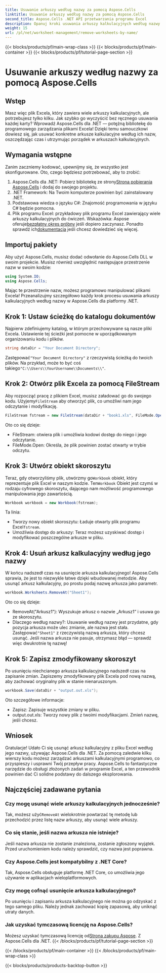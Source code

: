 ```yaml
---
title: Usuwanie arkuszy według nazwy za pomocą Aspose.Cells
linktitle: Usuwanie arkuszy według nazwy za pomocą Aspose.Cells
second_title: Aspose.Cells .NET API przetwarzania programu Excel
description: Opanuj kroki usuwania arkuszy kalkulacyjnych według nazwy w programie Excel przy użyciu Aspose.Cells dla .NET. Postępuj zgodnie z tym szczegółowym, przyjaznym dla początkujących przewodnikiem, aby usprawnić swoje zadania.
weight: 15
url: /pl/net/worksheet-management/remove-worksheets-by-name/
---
```


{{< blocks/products/pf/main-wrap-class >}}
{{< blocks/products/pf/main-container >}}
{{< blocks/products/pf/tutorial-page-section >}}

# Usuwanie arkuszy według nazwy za pomocą Aspose.Cells

## Wstęp
Masz więc plik Excela, który zawiera wiele arkuszy kalkulacyjnych, ale potrzebujesz tylko kilku. Jak szybko go wyczyścić bez ręcznego usuwania każdej karty? Wprowadź Aspose.Cells dla .NET — potężną bibliotekę do programowego zarządzania plikami Excela! Dzięki temu samouczkowi dowiesz się, jak usuwać konkretne arkusze kalkulacyjne według ich nazw, oszczędzając czas i utrzymując porządek w arkuszach kalkulacyjnych.
## Wymagania wstępne
Zanim zaczniemy kodować, upewnijmy się, że wszystko jest skonfigurowane. Oto, czego będziesz potrzebować, aby to zrobić:
1.  Aspose.Cells dla .NET: Pobierz bibliotekę ze strony[Strona pobierania Aspose.Cells](https://releases.aspose.com/cells/net/) i dodaj do swojego projektu.
2. .NET Framework: Na Twoim komputerze powinien być zainstalowany .NET.
3. Podstawowa wiedza o języku C#: Znajomość programowania w języku C# będzie pomocna.
4. Plik programu Excel: przykładowy plik programu Excel zawierający wiele arkuszy kalkulacyjnych do ćwiczeń.
 Wskazówka: Aspose oferuje[bezpłatny okres próbny](https://releases.aspose.com/) jeśli dopiero zaczynasz. Ponadto sprawdź ich[dokumentacja](https://reference.aspose.com/cells/net/) jeśli chcesz dowiedzieć się więcej.
## Importuj pakiety
Aby użyć Aspose.Cells, musisz dodać odwołanie do Aspose.Cells DLL w swoim projekcie. Musisz również uwzględnić następujące przestrzenie nazw w swoim kodzie:
```csharp
using System.IO;
using Aspose.Cells;
```
Mając te przestrzenie nazw, możesz programowo manipulować plikami Excela!
Przeanalizujmy szczegółowo każdy krok procesu usuwania arkuszy kalkulacyjnych według nazwy w Aspose.Cells dla platformy .NET.
## Krok 1: Ustaw ścieżkę do katalogu dokumentów
Najpierw zdefiniujemy katalog, w którym przechowywane są nasze pliki Excela. Ustawienie tej ścieżki jest pomocne w uporządkowanym organizowaniu kodu i plików. 
```csharp
string dataDir = "Your Document Directory";
```
 Zastępować`"Your Document Directory"` z rzeczywistą ścieżką do twoich plików. Na przykład, może to być coś takiego`"C:\\Users\\YourUsername\\Documents\\"`.
## Krok 2: Otwórz plik Excela za pomocą FileStream
Aby rozpocząć pracę z plikiem Excel, musisz załadować go do swojego kodu. Użyjemy`FileStream` aby otworzyć plik, co umożliwi nam jego odczytanie i modyfikację.
```csharp
FileStream fstream = new FileStream(dataDir + "book1.xls", FileMode.Open);
```
Oto co się dzieje:
- FileStream: otwiera plik i umożliwia kodowi dostęp do niego i jego odczytanie.
- FileMode.Open: Określa, że plik powinien zostać otwarty w trybie odczytu.
## Krok 3: Utwórz obiekt skoroszytu
 Teraz, gdy otworzyliśmy plik, utwórzmy go`Workbook` obiekt, który reprezentuje plik Excel w naszym kodzie. Ten`Workbook` Obiekt jest czymś w rodzaju cyfrowego skoroszytu, dającego nam możliwość programowego manipulowania jego zawartością.
```csharp
Workbook workbook = new Workbook(fstream);
```
Ta linia:
-  Tworzy nowy obiekt skoroszytu: Ładuje otwarty plik programu Excel`fstream`.
- Umożliwia dostęp do arkuszy: Teraz możesz uzyskiwać dostęp i modyfikować poszczególne arkusze w pliku.
## Krok 4: Usuń arkusz kalkulacyjny według jego nazwy
W końcu nadszedł czas na usunięcie arkusza kalkulacyjnego! Aspose.Cells sprawia, że jest to niezwykle łatwe dzięki wbudowanej metodzie. Aby usunąć arkusz kalkulacyjny, po prostu podaj nazwę arkusza jako parametr.
```csharp
workbook.Worksheets.RemoveAt("Sheet1");
```
Oto co się dzieje:
- RemoveAt("Arkusz1"): Wyszukuje arkusz o nazwie „Arkusz1” i usuwa go ze skoroszytu.
- Dlaczego według nazwy?: Usuwanie według nazwy jest przydatne, gdy pozycja arkusza może ulec zmianie, ale nazwa jest stała.
 Zastępować`"Sheet1"` z rzeczywistą nazwą arkusza, który chcesz usunąć. Jeśli nazwa arkusza nie pasuje, otrzymasz błąd — sprawdź więc dwukrotnie tę nazwę!
## Krok 5: Zapisz zmodyfikowany skoroszyt
Po usunięciu niechcianego arkusza kalkulacyjnego nadszedł czas na zapisanie zmian. Zapiszemy zmodyfikowany plik Excela pod nową nazwą, aby zachować oryginalny plik w stanie nienaruszonym.
```csharp
workbook.Save(dataDir + "output.out.xls");
```
Oto szczegółowe informacje:
- Zapisz: Zapisuje wszystkie zmiany w pliku.
- output.out.xls: Tworzy nowy plik z twoimi modyfikacjami. Zmień nazwę, jeśli chcesz.
## Wniosek
Gratulacje! Udało Ci się usunąć arkusz kalkulacyjny z pliku Excel według jego nazwy, używając Aspose.Cells dla .NET. Za pomocą zaledwie kilku wierszy kodu możesz zarządzać arkuszami kalkulacyjnymi programowo, co przyspieszy i usprawni Twój przepływ pracy. Aspose.Cells to fantastyczne narzędzie do obsługi złożonych zadań w programie Excel, a ten przewodnik powinien dać Ci solidne podstawy do dalszego eksplorowania.
## Najczęściej zadawane pytania
### Czy mogę usunąć wiele arkuszy kalkulacyjnych jednocześnie?
 Tak, możesz użyć`RemoveAt` wielokrotnie powtarzać tę metodę lub przechodzić przez listę nazw arkuszy, aby usunąć wiele arkuszy.
### Co się stanie, jeśli nazwa arkusza nie istnieje?
Jeśli nazwa arkusza nie zostanie znaleziona, zostanie zgłoszony wyjątek. Przed uruchomieniem kodu należy sprawdzić, czy nazwa jest poprawna.
### Czy Aspose.Cells jest kompatybilny z .NET Core?
Tak, Aspose.Cells obsługuje platformę .NET Core, co umożliwia jego używanie w aplikacjach wieloplatformowych.
### Czy mogę cofnąć usunięcie arkusza kalkulacyjnego?
Po usunięciu i zapisaniu arkusza kalkulacyjnego nie można go odzyskać z tego samego pliku. Należy jednak zachować kopię zapasową, aby uniknąć utraty danych.
### Jak uzyskać tymczasową licencję na Aspose.Cells?
 Możesz uzyskać tymczasową licencję od[Strona zakupu Aspose](https://purchase.aspose.com/temporary-license/).
Z Aspose.Cells dla .NET.
{{< /blocks/products/pf/tutorial-page-section >}}

{{< /blocks/products/pf/main-container >}}
{{< /blocks/products/pf/main-wrap-class >}}

{{< blocks/products/products-backtop-button >}}
